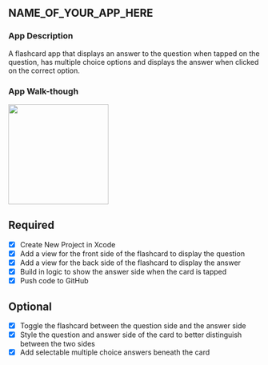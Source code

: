 ## NAME_OF_YOUR_APP_HERE

### App Description
A flashcard app that displays an answer to the question when tapped on the question, has multiple choice options and displays the answer when clicked on the correct option.

### App Walk-though

<img src="http://g.recordit.co/7BMCJkGOZf.gif" width=200><br>

## Required
- [x] Create New Project in Xcode
- [x] Add a view for the front side of the flashcard to display the question
- [x] Add a view for the back side of the flashcard to display the answer
- [x] Build in logic to show the answer side when the card is tapped
- [x] Push code to GitHub
## Optional
- [x] Toggle the flashcard between the question side and the answer side
- [x] Style the question and answer side of the card to better distinguish between the two sides
- [x] Add selectable multiple choice answers beneath the card
